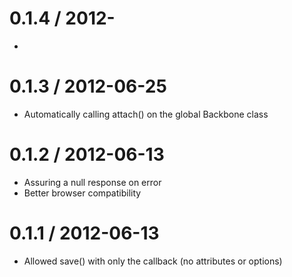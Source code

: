 0.1.4 / 2012-
==================

  * 

0.1.3 / 2012-06-25
===================

  * Automatically calling attach() on the global Backbone class

0.1.2 / 2012-06-13
===================

  * Assuring a null response on error
  * Better browser compatibility


0.1.1 / 2012-06-13
===================

  * Allowed save() with only the callback (no attributes or options)
